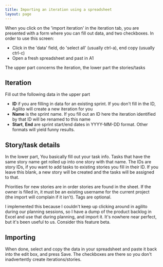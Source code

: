 ```yaml
---
title: Importing an iteration using a spreadsheet
layout: page
---
```

When you click on the 'import iteration' in the iteration tab, you
are presented with a form where you can fill out data, and two
checkboxes. In order to use this screen:

-   Click in the 'data' field, do 'select all' (usually ctrl-a),
    end copy (usually ctrl-c)
-   Open a fresh spreadsheet and past in A1

The upper part concerns the iteration, the lower part the
stories/tasks

## Iteration

Fill out the following data in the upper part
-   **ID** if you are filling in data for an existing sprint. If
    you don't fill in the ID, Agilito will create a new iteration for
    you
-   **Name** is the sprint name. If you fill out an ID here the
    iteration identified by that ID will be renamed to this name
-   **Start**, **End** are sprint start/end dates in YYYY-MM-DD
    format. Other formats will yield funny results.

## Story/task details

In the lower part, You basically fill out your task info. Tasks
that have the same story name get rolled up into one story with
that name. The IDs are story IDs, if you want to add tasks to
existing stories you fill in their ID. If you leave this blank, a
new story will be created and the tasks will be assigned to that.

Priorities for new stories are in order stories are found in the
sheet. If the owner is filled in, it must be an existing username
for the current project (the import will complain if it isn't).
Tags are optional.

I implemented this because I couldn't keep up clicking around in
agilito during our planning sessions, so I have a dump of the
product backlog in Excel and use that during planning, and import
it. It's nowhere near perfect, but it's been useful to us. Consider
this feature beta.

## Importing

When done, select and copy the data in your spreadsheet and paste
it back into the edit box, and press Save. The checkboxes are there
so you don't inadvertently create iterations/stories.



